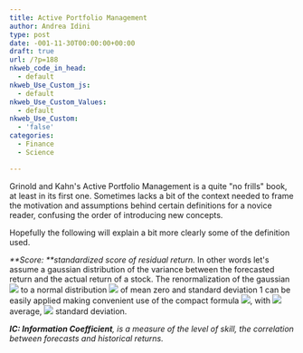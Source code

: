 ```yaml
---
title: Active Portfolio Management
author: Andrea Idini
type: post
date: -001-11-30T00:00:00+00:00
draft: true
url: /?p=188
nkweb_code_in_head:
  - default
nkweb_Use_Custom_js:
  - default
nkweb_Use_Custom_Values:
  - default
nkweb_Use_Custom:
  - 'false'
categories:
  - Finance
  - Science

---
```

Grinold and Kahn's Active Portfolio Management is a quite "no frills" book, at least in its first one. Sometimes lacks a bit of the context needed to frame the motivation and assumptions behind certain definitions for a novice reader, confusing the order of introducing new concepts.

Hopefully the following will explain a bit more clearly some of the definition used.

_**Score: **standardized score of residual return._ In other words let's assume a gaussian distribution of the variance between the forecasted return and the actual return of a stock. The renormalization of the gaussian <span class='MathJax_Preview'><img src="/wilt/wp-content/plugins/latex/cache/tex_75a322f2544be6b20ef35c3cb6a1c354.gif' style=' ' class='tex'" /></span> to a normal distribution <span class='MathJax_Preview'><img src="/wilt/wp-content/plugins/latex/cache/tex_c6eeb083a98c7b285bee06ed269e134b.gif' style=' ' class='tex'" /></span> of mean zero and standard deviation 1 can be easily applied making convenient use of the compact formula <span class='MathJax_Preview'><img src="/wilt/wp-content/plugins/latex/cache/tex_1e8f509cdd79980b4d83065018d23c84.gif' style=' ' class='tex'" /></span>, with <span class='MathJax_Preview'><img src="/wilt/wp-content/plugins/latex/cache/tex_c9faf6ead2cd2c2187bd943488de1d0a.gif' style=' padding-bottom:1px;' class='tex'" /></span> average, <span class='MathJax_Preview'><img src="/wilt/wp-content/plugins/latex/cache/tex_a2ab7d71a0f07f388ff823293c147d21.gif' style=' padding-bottom:2px;' class='tex'" /></span> standard deviation.

_**IC: Information Coefficient**, is a measure of the level of skill, the correlation between forecasts and historical returns._